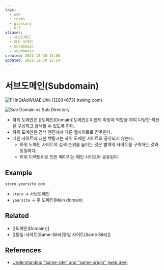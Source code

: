 ```yaml
---
tags:
  - web
  - terms
  - glossary
  - url
aliases:
  - 서브도메인
  - 하위 도메인
  - Subdomain
  - subdomain
created: 2021-12-30 13:06
updated: 2021-12-30 13:14
---
```


# 서브도메인(Subdomain)

![FHnQtAdWUAElUhk (1200×673) (twimg.com)](https://pbs.twimg.com/media/FHnQtAdWUAElUhk?format=jpg&name=medium)

![Sub Domain vs Sub Directory](https://www.wpbeginner.com/wp-content/uploads/2019/12/Subdomain-vs-subdirectory-for-SEO-e1575318609299.jpg)

- 하위 도메인은 [[도메인(Domain)|도메인]] 이름의 확장자 역할을 하여 다양한 섹션을 구성하고 탐색할 수 있도록 한다.
- 하위 도메인은 검색 엔진에서 다른 웹사이트로 간주한다.
- 메인 사이트에 대한 백링크는 하위 도메인 사이트와 공유되지 않는다.
  - 하위 도메인 사이트의 검색 순위를 높이는 것은 별개의 사이트를 구축하는 것과 동일하다.
  - 하위 디렉토리로 만든 페이지는 메인 사이트와 공유된다.

## Example

```
store.yoursite.com
```

- `store` -> 서브도메인
- `yoursite` -> 주 도메인(Main domain)

## Related

- [[도메인(Domain)]]
- [[동일-사이트(Same-Site)|동일 사이트(Same Site)]]

## References

- [Understanding "same-site" and "same-origin" (web.dev)](https://web.dev/same-site-same-origin/)
